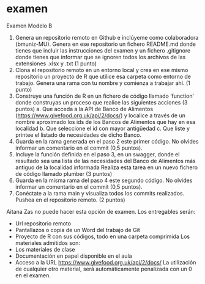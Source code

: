 # examen
Examen Modelo B

1.	Genera un repositorio remoto en Github e inclúyeme como colaboradora (bmuniz-MU). Genera en ese repositorio un fichero README.md donde tienes que incluir las instrucciones del examen y un fichero .gitignore donde tienes que informar que se ignoren todos los archivos de las extensiones .xlsx y .txt (1 punto)
2.	Clona el repositorio remoto en un entorno local y crea en ese mismo repositorio un proyecto de R que utilice esa carpeta como entorno de trabajo. Genera una rama con tu nombre y comienza a trabajar ahí. (1 punto)
3.	Construye una función de R en un fichero de código llamado ‘function’ donde construyas un proceso que realice las siguientes acciones (3 puntos)
a.	Que acceda a la API de Banco de Alimentos (https://www.givefood.org.uk/api/2/docs/) y localice a través de un nombre aproximado los ids de los Bancos de Alimentos que hay en esa localidad
b.	Que seleccione el id con mayor antigüedad
c.	Que liste y printee el listado de necesidades de dicho Banco.
4.	Guarda en la rama generada en el paso 2 este primer código. No olvides informar un comentario en el commit (0,5 puntos).
5.	Incluye la función definida en el paso 3, en un swagger, donde el resultado sea una lista de las necesidades del Banco de Alimentos más antiguo de la localidad informada  Realiza esta tarea en un nuevo fichero de código llamado plumber (3 puntos)
6.	Guarda en la misma rama del paso 4 este segundo código. No olvides informar un comentario en el commit (0,5 puntos).
7.	Conéctate a la rama main y visualiza todos los commits realizados. Pushea en el repositorio remoto. (2 puntos)

Aitana Zas no puede hacer esta opción de examen.
Los entregables serán:
-	Url repositorio remoto
-	Pantallazos o copia de un Word del trabajo de Git
-	Proyecto de R con sus códigos, todo en una carpeta comprimida
Los materiales admitidos son:
-	Los materiales de clase
-	Documentación en papel disponible en el aula
-	Acceso a la URL https://www.givefood.org.uk/api/2/docs/
La utilización de cualquier otro material, será automáticamente penalizada con un 0 en el examen.

